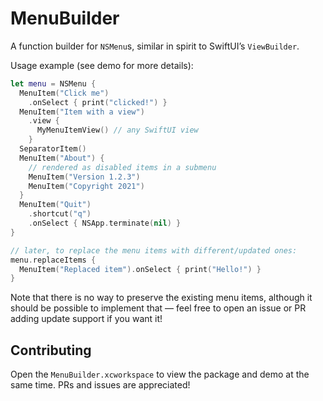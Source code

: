 # MenuBuilder

A function builder for `NSMenu`s, similar in spirit to SwiftUI’s `ViewBuilder`.

Usage example (see demo for more details):

```swift
let menu = NSMenu {
  MenuItem("Click me")
    .onSelect { print("clicked!") } 
  MenuItem("Item with a view")
    .view {
      MyMenuItemView() // any SwiftUI view
    }
  SeparatorItem()
  MenuItem("About") {
    // rendered as disabled items in a submenu
    MenuItem("Version 1.2.3")
    MenuItem("Copyright 2021")
  }
  MenuItem("Quit")
    .shortcut("q")
    .onSelect { NSApp.terminate(nil) }
}

// later, to replace the menu items with different/updated ones:
menu.replaceItems {
  MenuItem("Replaced item").onSelect { print("Hello!") }
}
```

Note that there is no way to preserve the existing menu items, although it should be possible to implement that — feel free to open an issue or PR adding update support if you want it!


## Contributing

Open the `MenuBuilder.xcworkspace` to view the package and demo at the same time. PRs and issues are appreciated!
